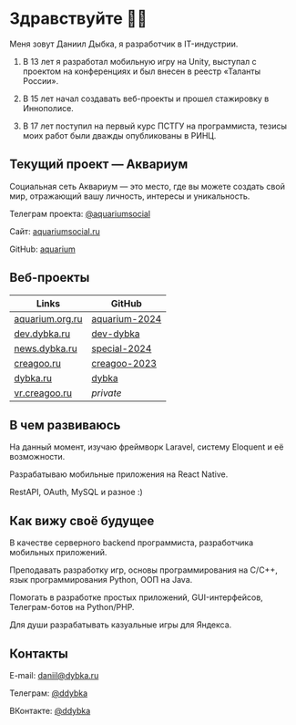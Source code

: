 # Здравствуйте 👋🏻

Меня зовут Даниил Дыбка, я разработчик в IT-индустрии.

01. В 13 лет я разработал мобильную игру на Unity, выступал с проектом на конференциях и был внесен в реестр «Таланты России».

02. В 15 лет начал создавать веб-проекты и прошел стажировку в Иннополисе.

03. В 17 лет поступил на первый курс ПСТГУ на программиста, тезисы моих работ были дважды опубликованы в РИНЦ.

## Текущий проект — Аквариум

Социальная сеть Аквариум — это место, где вы можете создать свой мир, отражающий вашу личность, интересы и уникальность.

Телеграм проекта: [@aquariumsocial](https://aquariumsocial.t.me)

Сайт: [aquariumsocial.ru](https://aquariumsocial.ru)

GitHub: [aquarium](https://github.com/DanyaBooba/aquarium)

## Веб-проекты

|               Links                        |                    GitHub                                    |
| ------------------------------------------ | ------------------------------------------------------------ |
| [aquarium.org.ru](https://aquarium.org.ru) | [aquarium-2024](https://github.com/DanyaBooba/aquarium-2024) |
| [dev.dybka.ru](https://dev.dybka.ru)       | [dev-dybka](https://github.com/DanyaBooba/dev-dybka)         | 
| [news.dybka.ru](https://news.dybka.ru)     | [special-2024](https://github.com/DanyaBooba/special-2024)   |
| [creagoo.ru](https://creagoo.ru)           | [creagoo-2023](https://github.com/DanyaBooba/creagoo-2023)   |
| [dybka.ru](https://dybka.ru)               | [dybka](https://github.com/DanyaBooba/dybka)                 |
| [vr.creagoo.ru](https://vr.creagoo.ru)     | _private_                                                    |

## В чем развиваюсь

На данный момент, изучаю фреймворк Laravel, систему Eloquent и её возможности. 

Разрабатываю мобильные приложения на React Native.

RestAPI, OAuth, MySQL и разное :)

## Как вижу своё будущее

В качестве серверного backend программиста, разработчика мобильных приложений.

Преподавать разработку игр, основы программирования на C/C++, язык программирования Python, ООП на Java.

Помогать в разработке простых приложений, GUI-интерфейсов, Телеграм-ботов на Python/PHP.

Для души разрабатывать казуальные игры для Яндекса.

## Контакты

E-mail: daniil@dybka.ru

Телеграм: [@ddybka](https://ddybka.t.me)

ВКонтакте: [@ddybka](https://vk.com/ddybka)
